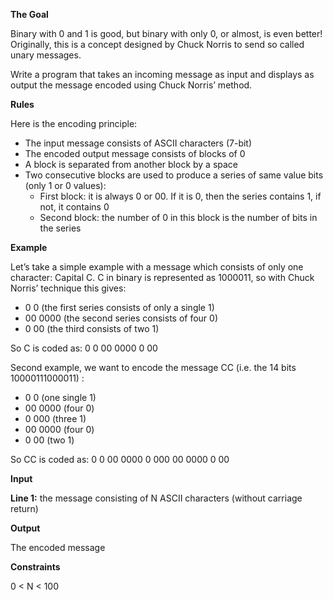 **The Goal**

Binary with 0 and 1 is good, but binary with only 0, or almost, is even better! Originally, this is a concept designed by Chuck Norris to send so called unary messages.

Write a program that takes an incoming message as input and displays as output the message encoded using Chuck Norris’ method.

**Rules**

Here is the encoding principle:

* The input message consists of ASCII characters (7-bit)
* The encoded output message consists of blocks of 0
* A block is separated from another block by a space
* Two consecutive blocks are used to produce a series of same value bits (only 1 or 0 values):
  * First block: it is always 0 or 00. If it is 0, then the series contains 1, if not, it contains 0
  * Second block: the number of 0 in this block is the number of bits in the series
 	
**Example**

Let’s take a simple example with a message which consists of only one character: Capital C. C in binary is represented as 1000011, so with Chuck Norris’ technique this gives:

* 0 0 (the first series consists of only a single 1)
* 00 0000 (the second series consists of four 0)
* 0 00 (the third consists of two 1)

So C is coded as: 0 0 00 0000 0 00

Second example, we want to encode the message CC (i.e. the 14 bits 10000111000011) :

* 0 0 (one single 1)
* 00 0000 (four 0)
* 0 000 (three 1)
* 00 0000 (four 0)
* 0 00 (two 1)

So CC is coded as: 0 0 00 0000 0 000 00 0000 0 00

**Input**

**Line 1:** the message consisting of N ASCII characters (without carriage return)

**Output**

The encoded message

**Constraints**

0 < N < 100
